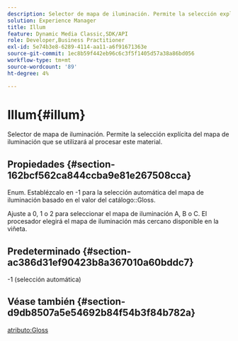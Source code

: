```yaml
---
description: Selector de mapa de iluminación. Permite la selección explícita del mapa de iluminación que se utilizará al procesar este material.
solution: Experience Manager
title: Illum
feature: Dynamic Media Classic,SDK/API
role: Developer,Business Practitioner
exl-id: 5e74b3e8-6289-4114-aa11-a6f91671363e
source-git-commit: 1ec8b59f442eb96c6c3f5f1405d57a38a86bd056
workflow-type: tm+mt
source-wordcount: '89'
ht-degree: 4%

---
```


# Illum{#illum}

Selector de mapa de iluminación. Permite la selección explícita del mapa de iluminación que se utilizará al procesar este material.

## Propiedades {#section-162bcf562ca844ccba9e81e267508cca}

Enum. Establézcalo en -1 para la selección automática del mapa de iluminación basado en el valor del catálogo::Gloss.

Ajuste a 0, 1 o 2 para seleccionar el mapa de iluminación A, B o C. El procesador elegirá el mapa de iluminación más cercano disponible en la viñeta.

## Predeterminado {#section-ac386d31ef90423b8a367010a60bddc7}

-1 (selección automática)

## Véase también {#section-d9db8507a5e54692b84f54b3f84b782a}

[atributo:Gloss](../../../../../ir-api/material-cat/image-rendering-api-ref/c-ir-material-catalog/c-ir-material-data-reference/r-ir-cat-gloss.md#reference-5277f62a67e2408ab94699aa712f1eeb)
